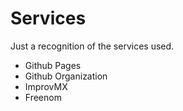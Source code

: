 # Services
Just a recognition of the services used.
- Github Pages
- Github Organization
- ImprovMX
- Freenom
